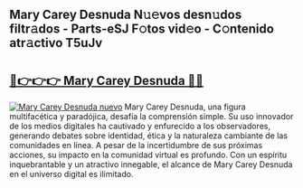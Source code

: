 ## Mary Carey Desnuda N𝚞𝚎vos desn𝚞dos filtr𝚊dos - Parts-eSJ F𝚘tos vid𝚎o - C𝚘ntenido atr𝚊ctivo T5uJv

# <h2><a href="http://mb2d8z.tromn.icu/?c=Mary+Carey+Desnuda">🔗👉👉👉 Mary Carey Desnuda 🔗🔗</a></h2>

[![Mary Carey Desnuda nuevo](https://i.imgur.com/pEAQMta.gif)](http://mb2d8z.tromn.icu/?c=Mary+Carey+Desnuda)
Mary Carey Desnuda, una figura multifacética y paradójica, desafía la comprensión simple. Su uso innovador de los medios digitales ha cautivado y enfurecido a los observadores, generando debates sobre identidad, ética y la naturaleza cambiante de las comunidades en línea. A pesar de la incertidumbre de sus próximas acciones, su impacto en la comunidad virtual es profundo. Con un espíritu inquebrantable y un atractivo innegable, el alcance de Mary Carey Desnuda en el universo digital es ilimitado.
